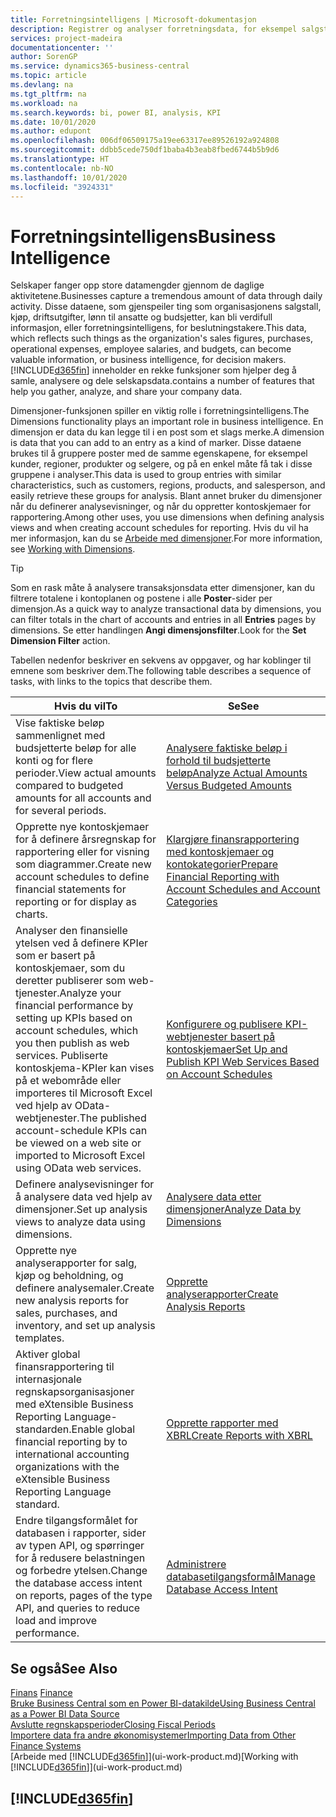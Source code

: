 ```yaml
---
title: Forretningsintelligens | Microsoft-dokumentasjon
description: Registrer og analyser forretningsdata, for eksempel salgstall, kjøp, driftsutgifter, lønn til ansatte og budsjetter, som kan være verdifull informasjon for forretningsintelligens eller beslutningstaking.
services: project-madeira
documentationcenter: ''
author: SorenGP
ms.service: dynamics365-business-central
ms.topic: article
ms.devlang: na
ms.tgt_pltfrm: na
ms.workload: na
ms.search.keywords: bi, power BI, analysis, KPI
ms.date: 10/01/2020
ms.author: edupont
ms.openlocfilehash: 006df06509175a19ee63317ee89526192a924808
ms.sourcegitcommit: ddbb5cede750df1baba4b3eab8fbed6744b5b9d6
ms.translationtype: HT
ms.contentlocale: nb-NO
ms.lasthandoff: 10/01/2020
ms.locfileid: "3924331"
---
```

# <a name="business-intelligence"></a><span data-ttu-id="80f93-103">Forretningsintelligens</span><span class="sxs-lookup"><span data-stu-id="80f93-103">Business Intelligence</span></span>
<span data-ttu-id="80f93-104">Selskaper fanger opp store datamengder gjennom de daglige aktivitetene.</span><span class="sxs-lookup"><span data-stu-id="80f93-104">Businesses capture a tremendous amount of data through daily activity.</span></span> <span data-ttu-id="80f93-105">Disse dataene, som gjenspeiler ting som organisasjonens salgstall, kjøp, driftsutgifter, lønn til ansatte og budsjetter, kan bli verdifull informasjon, eller forretningsintelligens, for beslutningstakere.</span><span class="sxs-lookup"><span data-stu-id="80f93-105">This data, which reflects such things as the organization's sales figures, purchases, operational expenses, employee salaries, and budgets, can become valuable information, or business intelligence, for decision makers.</span></span> [!INCLUDE[d365fin](includes/d365fin_md.md)] <span data-ttu-id="80f93-106">inneholder en rekke funksjoner som hjelper deg å samle, analysere og dele selskapsdata.</span><span class="sxs-lookup"><span data-stu-id="80f93-106">contains a number of features that help you gather, analyze, and share your company data.</span></span>

<span data-ttu-id="80f93-107">Dimensjoner-funksjonen spiller en viktig rolle i forretningsintelligens.</span><span class="sxs-lookup"><span data-stu-id="80f93-107">The Dimensions functionality plays an important role in business intelligence.</span></span> <span data-ttu-id="80f93-108">En dimensjon er data du kan legge til i en post som et slags merke.</span><span class="sxs-lookup"><span data-stu-id="80f93-108">A dimension is data that you can add to an entry as a kind of marker.</span></span> <span data-ttu-id="80f93-109">Disse dataene brukes til å gruppere poster med de samme egenskapene, for eksempel kunder, regioner, produkter og selgere, og på en enkel måte få tak i disse gruppene i analyser.</span><span class="sxs-lookup"><span data-stu-id="80f93-109">This data is used to group entries with similar characteristics, such as customers, regions, products, and salesperson, and easily retrieve these groups for analysis.</span></span> <span data-ttu-id="80f93-110">Blant annet bruker du dimensjoner når du definerer analysevisninger, og når du oppretter kontoskjemaer for rapportering.</span><span class="sxs-lookup"><span data-stu-id="80f93-110">Among other uses, you use dimensions  when defining analysis views and when creating account schedules for reporting.</span></span> <span data-ttu-id="80f93-111">Hvis du vil ha mer informasjon, kan du se [Arbeide med dimensjoner](finance-dimensions.md).</span><span class="sxs-lookup"><span data-stu-id="80f93-111">For more information, see [Working with Dimensions](finance-dimensions.md).</span></span>

> [!TIP]
> <span data-ttu-id="80f93-112">Som en rask måte å analysere transaksjonsdata etter dimensjoner, kan du filtrere totalene i kontoplanen og postene i alle **Poster**-sider per dimensjon.</span><span class="sxs-lookup"><span data-stu-id="80f93-112">As a quick way to analyze transactional data by dimensions, you can filter totals in the chart of accounts and entries in all **Entries** pages by dimensions.</span></span> <span data-ttu-id="80f93-113">Se etter handlingen **Angi dimensjonsfilter**.</span><span class="sxs-lookup"><span data-stu-id="80f93-113">Look for the **Set Dimension Filter** action.</span></span>  

<span data-ttu-id="80f93-114">Tabellen nedenfor beskriver en sekvens av oppgaver, og har koblinger til emnene som beskriver dem.</span><span class="sxs-lookup"><span data-stu-id="80f93-114">The following table describes a sequence of tasks, with links to the topics that describe them.</span></span>  

| <span data-ttu-id="80f93-115">Hvis du vil</span><span class="sxs-lookup"><span data-stu-id="80f93-115">To</span></span> | <span data-ttu-id="80f93-116">Se</span><span class="sxs-lookup"><span data-stu-id="80f93-116">See</span></span> |
| --- | --- |
|<span data-ttu-id="80f93-117">Vise faktiske beløp sammenlignet med budsjetterte beløp for alle konti og for flere perioder.</span><span class="sxs-lookup"><span data-stu-id="80f93-117">View actual amounts compared to budgeted amounts for all accounts and for several periods.</span></span>|[<span data-ttu-id="80f93-118">Analysere faktiske beløp i forhold til budsjetterte beløp</span><span class="sxs-lookup"><span data-stu-id="80f93-118">Analyze Actual Amounts Versus Budgeted Amounts</span></span>](bi-how-analyze-actual-versus-budget.md)|
|<span data-ttu-id="80f93-119">Opprette nye kontoskjemaer for å definere årsregnskap for rapportering eller for visning som diagrammer.</span><span class="sxs-lookup"><span data-stu-id="80f93-119">Create new account schedules to define financial statements for reporting or for display as charts.</span></span>|[<span data-ttu-id="80f93-120">Klargjøre finansrapportering med kontoskjemaer og kontokategorier</span><span class="sxs-lookup"><span data-stu-id="80f93-120">Prepare Financial Reporting with Account Schedules and Account Categories</span></span>](bi-how-work-account-schedule.md)|
|<span data-ttu-id="80f93-121">Analyser den finansielle ytelsen ved å definere KPIer som er basert på kontoskjemaer, som du deretter publiserer som web-tjenester.</span><span class="sxs-lookup"><span data-stu-id="80f93-121">Analyze your financial performance by setting up KPIs based on account schedules, which you then publish as web services.</span></span> <span data-ttu-id="80f93-122">Publiserte kontoskjema-KPIer kan vises på et webområde eller importeres til Microsoft Excel ved hjelp av OData-webtjenester.</span><span class="sxs-lookup"><span data-stu-id="80f93-122">The published account-schedule KPIs can be viewed on a web site or imported to Microsoft Excel using OData web services.</span></span>|[<span data-ttu-id="80f93-123">Konfigurere og publisere KPI-webtjenester basert på kontoskjemaer</span><span class="sxs-lookup"><span data-stu-id="80f93-123">Set Up and Publish KPI Web Services Based on Account Schedules</span></span>](bi-how-to-set-up-and-publish-kpi-web-services-based-on-account-schedules.md)|
|<span data-ttu-id="80f93-124">Definere analysevisninger for å analysere data ved hjelp av dimensjoner.</span><span class="sxs-lookup"><span data-stu-id="80f93-124">Set up analysis views to analyze data using dimensions.</span></span>|[<span data-ttu-id="80f93-125">Analysere data etter dimensjoner</span><span class="sxs-lookup"><span data-stu-id="80f93-125">Analyze Data by Dimensions</span></span>](bi-how-analyze-data-dimension.md)|
|<span data-ttu-id="80f93-126">Opprette nye analyserapporter for salg, kjøp og beholdning, og definere analysemaler.</span><span class="sxs-lookup"><span data-stu-id="80f93-126">Create new analysis reports for sales, purchases, and inventory, and set up analysis templates.</span></span>|[<span data-ttu-id="80f93-127">Opprette analyserapporter</span><span class="sxs-lookup"><span data-stu-id="80f93-127">Create Analysis Reports</span></span>](bi-how-create-analysis-views-reports.md)|
|<span data-ttu-id="80f93-128">Aktiver global finansrapportering til internasjonale regnskapsorganisasjoner med eXtensible Business Reporting Language-standarden.</span><span class="sxs-lookup"><span data-stu-id="80f93-128">Enable global financial reporting by to international accounting organizations with the eXtensible Business Reporting Language standard.</span></span>|[<span data-ttu-id="80f93-129">Opprette rapporter med XBRL</span><span class="sxs-lookup"><span data-stu-id="80f93-129">Create Reports with XBRL</span></span>](bi-create-reports-with-xbrl.md)|
|<span data-ttu-id="80f93-130">Endre tilgangsformålet for databasen i rapporter, sider av typen API, og spørringer for å redusere belastningen og forbedre ytelsen.</span><span class="sxs-lookup"><span data-stu-id="80f93-130">Change the database access intent on reports, pages of the type API, and queries to reduce load and improve performance.</span></span>|[<span data-ttu-id="80f93-131">Administrere databasetilgangsformål</span><span class="sxs-lookup"><span data-stu-id="80f93-131">Manage Database Access Intent</span></span>](admin-data-access-intent.md)|

## <a name="see-also"></a><span data-ttu-id="80f93-132">Se også</span><span class="sxs-lookup"><span data-stu-id="80f93-132">See Also</span></span>
<span data-ttu-id="80f93-133">[Finans](finance.md)  </span><span class="sxs-lookup"><span data-stu-id="80f93-133">[Finance](finance.md)  </span></span>  
[<span data-ttu-id="80f93-134">Bruke Business Central som en Power BI-datakilde</span><span class="sxs-lookup"><span data-stu-id="80f93-134">Using Business Central as a Power BI Data Source</span></span>](across-how-use-financials-data-source-powerbi.md)  
[<span data-ttu-id="80f93-135">Avslutte regnskapsperioder</span><span class="sxs-lookup"><span data-stu-id="80f93-135">Closing Fiscal Periods</span></span>](year-close-years-periods.md)  
[<span data-ttu-id="80f93-136">Importere data fra andre økonomisystemer</span><span class="sxs-lookup"><span data-stu-id="80f93-136">Importing Data from Other Finance Systems</span></span>](across-import-data-configuration-packages.md)  
<span data-ttu-id="80f93-137">[Arbeide med [!INCLUDE[d365fin](includes/d365fin_md.md)]](ui-work-product.md)</span><span class="sxs-lookup"><span data-stu-id="80f93-137">[Working with [!INCLUDE[d365fin](includes/d365fin_md.md)]](ui-work-product.md)</span></span>

## [!INCLUDE[d365fin](includes/free_trial_md.md)]  
